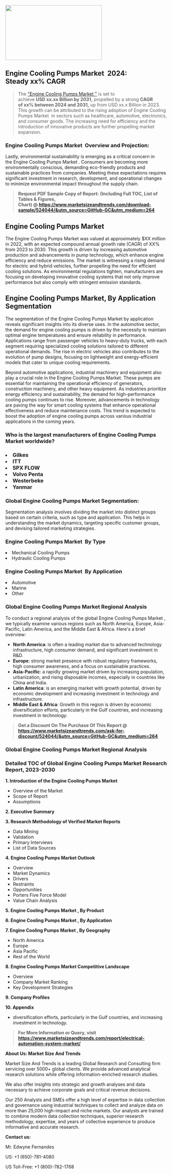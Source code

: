 <p><img class="alignnone size-medium wp-image-20088" src="https://ffe5etoiles.com/wp-content/uploads/2024/12/MST1-300x171.png" alt="" width="300" height="171" /></p><h2 id="ember46" class="ember-view reader-text-block__heading-2">Engine Cooling Pumps Market &nbsp;2024: Steady&nbsp;xx% CAGR</h2><blockquote id="ember47" class="ember-view reader-text-block__blockquote">The&nbsp;<a class="app-aware-link " href="https://www.marketsizeandtrends.com/download-sample/524044/&utm_source=GitHub-GC&utm_medium=264" target="_blank" data-test-app-aware-link="">"Engine Cooling Pumps Market "</a>&nbsp;is set to achieve&nbsp;<strong>USD&nbsp;xx.xx&nbsp;Billion by 2031,</strong>&nbsp;propelled by a strong&nbsp;<strong>CAGR of&nbsp;xx% between 2024 and 2031,</strong>&nbsp;up from USD xx.x Billion in 2023. This growth can be attributed to the rising adoption of&nbsp;Engine Cooling Pumps Market &nbsp;in sectors such as healthcare, automotive, electronics, and consumer goods. The increasing need for efficiency and the introduction of innovative products are further propelling market expansion.</blockquote><h3 id="ember48" class="ember-view reader-text-block__heading-3">Engine Cooling Pumps Market &nbsp;Overview and Projection:</h3><p id="ember49" class="ember-view reader-text-block__paragraph">Lastly, environmental sustainability is emerging as a critical concern in the&nbsp;Engine Cooling Pumps Market . Consumers are becoming more environmentally conscious, demanding eco-friendly products and sustainable practices from companies. Meeting these expectations requires significant investment in research, development, and operational changes to minimize environmental impact throughout the supply chain.</p><blockquote id="ember50" class="ember-view reader-text-block__blockquote"><strong>Request PDF Sample Copy of Report: (Including Full TOC, List of Tables &amp; Figures, Chart)&nbsp;@&nbsp;<strong><a href="https://www.marketsizeandtrends.com/download-sample/524044/&utm_source=GitHub-GC&utm_medium=264" target="_blank">https://www.marketsizeandtrends.com/download-sample/524044/&utm_source=GitHub-GC&utm_medium=264</a></strong></strong></blockquote><h3 class=""> <h2>Engine Cooling Pumps Market</h2><p>The Engine Cooling Pumps Market was valued at approximately $XX million in 2022, with an expected compound annual growth rate (CAGR) of XX% from 2023 to 2030. This growth is driven by increasing automotive production and advancements in pump technology, which enhance engine efficiency and reduce emissions. The market is witnessing a rising demand for electric and hybrid vehicles, further propelling the need for efficient cooling solutions. As environmental regulations tighten, manufacturers are focusing on developing innovative cooling systems that not only improve performance but also comply with stringent emission standards.</p><h2>Engine Cooling Pumps Market, By Application Segmentation</h2><p>The segmentation of the Engine Cooling Pumps Market by application reveals significant insights into its diverse uses. In the automotive sector, the demand for engine cooling pumps is driven by the necessity to maintain optimal engine temperatures and ensure reliability in performance. Applications range from passenger vehicles to heavy-duty trucks, with each segment requiring specialized cooling solutions tailored to different operational demands. The rise in electric vehicles also contributes to the evolution of pump designs, focusing on lightweight and energy-efficient models that cater to unique cooling requirements.</p><p>Beyond automotive applications, industrial machinery and equipment also play a crucial role in the Engine Cooling Pumps Market. These pumps are essential for maintaining the operational efficiency of generators, construction machinery, and other heavy equipment. As industries prioritize energy efficiency and sustainability, the demand for high-performance cooling pumps continues to rise. Moreover, advancements in technology are paving the way for smart cooling systems that enhance operational effectiveness and reduce maintenance costs. This trend is expected to boost the adoption of engine cooling pumps across various industrial applications in the coming years.</p></h3><h3 id="" class="">Who is the largest manufacturers of&nbsp;Engine Cooling Pumps Market worldwide?</h3><h3 class=""></Li><Li>Gilkes</Li><Li> ITT</Li><Li> SPX FLOW</Li><Li> Volvo Penta</Li><Li> Westerbeke</Li><Li> Yanmar</h3><h3 id="ember53" class="ember-view reader-text-block__heading-3">Global&nbsp;Engine Cooling Pumps Market Segmentation:</h3><p id="ember54" class="ember-view reader-text-block__paragraph">Segmentation analysis involves dividing the market into distinct groups based on certain criteria, such as type and application. This helps in understanding the market dynamics, targeting specific customer groups, and devising tailored marketing strategies.</p><h3 id="" class="">Engine Cooling Pumps Market &nbsp;By Type</h3><p></Li><Li>Mechanical Cooling Pumps</Li><Li> Hydraulic Cooling Pumps</p><h3 id="" class="">Engine Cooling Pumps Market &nbsp;By Application</h3><p class=""></Li><Li>Automotive</Li><Li> Marine</Li><Li> Other</p><h3 id="ember62" class="ember-view reader-text-block__heading-3">Global Engine Cooling Pumps Market Regional Analysis</h3><p id="ember63" class="ember-view reader-text-block__paragraph">To conduct a regional analysis of the global Engine Cooling Pumps Market , we typically examine various regions such as North America, Europe, Asia-Pacific, Latin America, and the Middle East &amp; Africa. Here's a brief overview:</p><ul><li><strong>North America</strong>: is often a leading market due to advanced technology infrastructure, high consumer demand, and significant investment in R&amp;D.</li><li><strong>Europe</strong>: strong market presence with robust regulatory frameworks, high consumer awareness, and a focus on sustainable practices.</li><li><strong>Asia-Pacific</strong>: a rapidly growing market driven by increasing population, urbanization, and rising disposable incomes, especially in countries like China and India.</li><li><strong>Latin America</strong>: is an emerging market with growth potential, driven by economic development and increasing investment in technology and infrastructure.</li><li><strong>Middle East &amp; Africa</strong>: Growth in this region is driven by economic diversification efforts, particularly in the Gulf countries, and increasing investment in technology.</li></ul><blockquote id="ember61" class="ember-view reader-text-block__blockquote"><strong>Get a Discount On The Purchase Of This Report @ <strong><a href="https://html-cleaner.com/" target="">https://www.marketsizeandtrends.com/ask-for-discount/524044/&utm_source=GitHub-GC&utm_medium=264</a></strong></strong></blockquote><h3 id="ember62" class="ember-view reader-text-block__heading-3">Global Engine Cooling Pumps Market Regional Analysis</h3><h3 id="" class="">Detailed TOC of Global Engine Cooling Pumps Market Research Report, 2023-2030</h3><p id="" class=""><strong>1. Introduction of the Engine Cooling Pumps Market </strong></p><ul><li>Overview of the Market</li><li>Scope of Report</li><li>Assumptions</li></ul><p id="" class=""><strong>2. Executive Summary</strong></p><p id="" class=""><strong>3. Research Methodology of Verified Market Reports</strong></p><ul><li>Data Mining</li><li>Validation</li><li>Primary Interviews</li><li>List of Data Sources</li></ul><p id="" class=""><strong>4. Engine Cooling Pumps Market Outlook</strong></p><ul><li>Overview</li><li>Market Dynamics</li><li>Drivers</li><li>Restraints</li><li>Opportunities</li><li>Porters Five Force Model</li><li>Value Chain Analysis</li></ul><p id="" class=""><strong>5. Engine Cooling Pumps Market , By Product</strong></p><p id="" class=""><strong>6. Engine Cooling Pumps Market , By Application</strong></p><p id="" class=""><strong>7. Engine Cooling Pumps Market , By Geography</strong></p><ul><li>North America</li><li>Europe</li><li>Asia Pacific</li><li>Rest of the World</li></ul><p id="" class=""><strong>8. Engine Cooling Pumps Market Competitive Landscape</strong></p><ul><li>Overview</li><li>Company Market Ranking</li><li>Key Development Strategies</li></ul><p id="" class=""><strong>9. Company Profiles</strong></p><p id="" class=""><strong>10. Appendix</strong></p><ul><li>diversification efforts, particularly in the Gulf countries, and increasing investment in technology.</li></ul><blockquote id="ember65" class="ember-view reader-text-block__blockquote"><strong>For More Information or Query, visit <strong><strong><a href="https://html-cleaner.com/" target="">https://www.marketsizeandtrends.com/report/electrical-automation-system-market/</a></strong></strong></strong></blockquote><p id="" class=""><strong>About Us: Market Size And Trends</strong></p><p id="" class="">Market Size And Trends is a leading Global Research and Consulting firm servicing over 5000+ global clients. We provide advanced analytical research solutions while offering information-enriched research studies.</p><p id="" class="">We also offer insights into strategic and growth analyses and data necessary to achieve corporate goals and critical revenue decisions.</p><p id="" class="">Our 250 Analysts and SMEs offer a high level of expertise in data collection and governance using industrial techniques to collect and analyze data on more than 25,000 high-impact and niche markets. Our analysts are trained to combine modern data collection techniques, superior research methodology, expertise, and years of collective experience to produce informative and accurate research.</p><p id="" class=""><strong>Contact us:</strong></p><p id="" class="">Mr. Edwyne Fernandes</p><p id="" class="">US: +1 (650)-781-4080</p><p id="" class="">US Toll-Free: +1 (800)-782-1768</p>
